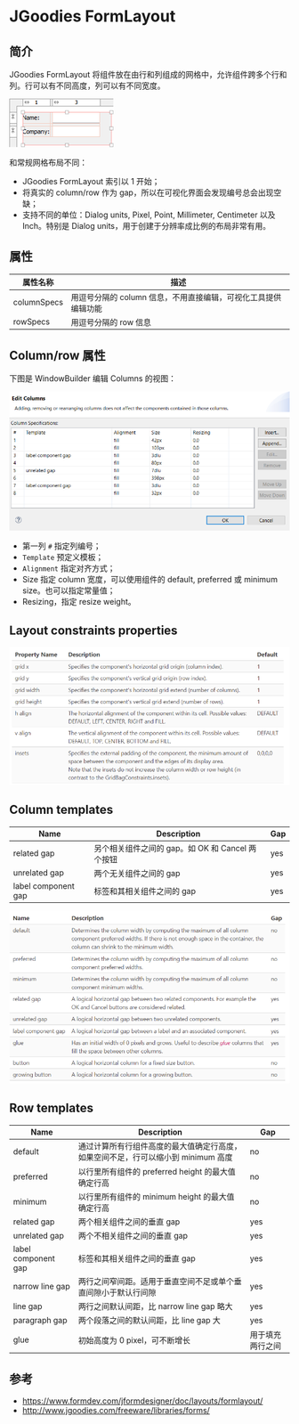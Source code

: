 # JGoodies FormLayout

## 简介

JGoodies FormLayout 将组件放在由行和列组成的网格中，允许组件跨多个行和列。行可以有不同高度，列可以有不同宽度。

![](images/2021-11-19-10-01-51.png)

和常规网格布局不同：

- JGoodies FormLayout 索引以 1 开始；
- 将真实的 column/row 作为 gap，所以在可视化界面会发现编号总会出现空缺；
- 支持不同的单位：Dialog units, Pixel, Point, Millimeter, Centimeter 以及 Inch。特别是 Dialog units，用于创建于分辨率成比例的布局非常有用。

## 属性

|属性名称|描述|
|---|---|
|columnSpecs|用逗号分隔的 column 信息，不用直接编辑，可视化工具提供编辑功能|
|rowSpecs|用逗号分隔的 row 信息|

## Column/row 属性

下图是 WindowBuilder 编辑 Columns 的视图：

![](images/2021-11-19-10-07-56.png)

- 第一列 `#` 指定列编号；
- `Template` 预定义模板；
- `Alignment` 指定对齐方式；
- Size 指定 column 宽度，可以使用组件的 default, preferred 或 minimum size。也可以指定常量值；
- Resizing，指定 resize weight。

## Layout constraints properties

![](images/2021-11-19-10-11-25.png)

## Column templates

|Name|Description|Gap|
|---|---|---|
|related gap|另个相关组件之间的 gap。如 OK 和 Cancel 两个按钮|yes|
|unrelated gap|两个无关组件之间的 gap|yes|
|label component gap|标签和其相关组件之间的 gap|yes|

![](images/2021-11-19-10-12-03.png)

## Row templates

|Name|Description|Gap|
|---|---|---|
|default|通过计算所有行组件高度的最大值确定行高度，如果空间不足，行可以缩小到 minimum 高度|no|
|preferred|以行里所有组件的 preferred height 的最大值确定行高|no|
|minimum|以行里所有组件的 minimum height 的最大值确定行高|no|
|related gap|两个相关组件之间的垂直 gap|yes|
|unrelated gap|两个不相关组件之间的垂直 gap|yes|
|label component gap|标签和其相关组件之间的垂直 gap|yes|
|narrow line gap|两行之间窄间距。适用于垂直空间不足或单个垂直间隙小于默认行间隙|yes|
|line gap|两行之间默认间距，比 narrow line gap 略大|yes|
|paragraph gap|两个段落之间的默认间距，比 line gap 大|yes|
|glue|初始高度为 0 pixel，可不断增长|用于填充两行之间|

## 参考

- https://www.formdev.com/jformdesigner/doc/layouts/formlayout/
- http://www.jgoodies.com/freeware/libraries/forms/
